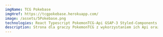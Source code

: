 ```yaml
---
imgName: TCG Pokebase
imgHref: https://tcgpokebase.herokuapp.com/
image: /assets/5Pokebase.png
technologies: React Typescript PokemonTCG-Api GSAP-3 Styled-Components
description: Strona dla graczy PokemonTCG z wykorzystaniem ich Api oraz podstaw GSAP
---
```

